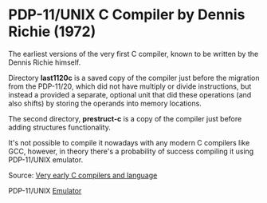 # PDP-11/UNIX C Compiler by Dennis Richie (1972)

The earliest versions of the very first C compiler, known to be written by the Dennis Richie himself.

Directory **last1120c** is a saved copy of the compiler just before the migration from the PDP-11/20, which did not have multiply or divide instructions, but instead a provided a separate, optional unit that did these operations (and also shifts) by storing the operands into memory locations.

The second directory, **prestruct-c** is a copy of the compiler just before adding structures functionality. 

It's not possible to compile it nowadays with any modern C compilers like GCC, however, in theory there's a probability of success compiling it using PDP-11/UNIX emulator. 

Source: [Very early C compilers and language](https://www.bell-labs.com/usr/dmr/www/primevalC.html)

PDP-11/UNIX [Emulator](http://pdp11.aiju.de/)

